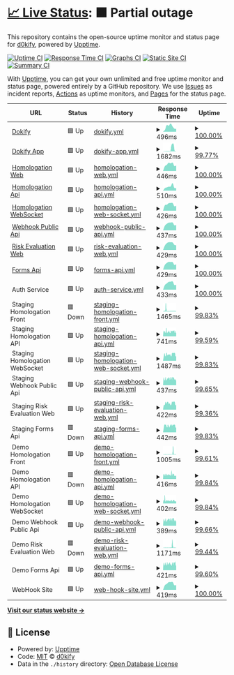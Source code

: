 # [📈 Live Status](https://d0kify.github.io/upptime): <!--live status--> **🟧 Partial outage**

This repository contains the open-source uptime monitor and status page for [d0kify](https://d0kify.github.io/upptime), powered by [Upptime](https://github.com/upptime/upptime).

[![Uptime CI](https://github.com/d0kify/upptime/workflows/Uptime%20CI/badge.svg)](https://github.com/d0kify/upptime/actions?query=workflow%3A%22Uptime+CI%22)
[![Response Time CI](https://github.com/d0kify/upptime/workflows/Response%20Time%20CI/badge.svg)](https://github.com/d0kify/upptime/actions?query=workflow%3A%22Response+Time+CI%22)
[![Graphs CI](https://github.com/d0kify/upptime/workflows/Graphs%20CI/badge.svg)](https://github.com/d0kify/upptime/actions?query=workflow%3A%22Graphs+CI%22)
[![Static Site CI](https://github.com/d0kify/upptime/workflows/Static%20Site%20CI/badge.svg)](https://github.com/d0kify/upptime/actions?query=workflow%3A%22Static+Site+CI%22)
[![Summary CI](https://github.com/d0kify/upptime/workflows/Summary%20CI/badge.svg)](https://github.com/d0kify/upptime/actions?query=workflow%3A%22Summary+CI%22)

With [Upptime](https://upptime.js.org), you can get your own unlimited and free uptime monitor and status page, powered entirely by a GitHub repository. We use [Issues](https://github.com/d0kify/upptime/issues) as incident reports, [Actions](https://github.com/d0kify/upptime/actions) as uptime monitors, and [Pages](https://d0kify.github.io/upptime) for the status page.

<!--start: status pages-->
<!-- This summary is generated by Upptime (https://github.com/upptime/upptime) -->
<!-- Do not edit this manually, your changes will be overwritten -->
<!-- prettier-ignore -->
| URL | Status | History | Response Time | Uptime |
| --- | ------ | ------- | ------------- | ------ |
| <img alt="" src="https://icons.duckduckgo.com/ip3/dokify.net.ico" height="13"> [Dokify](https://dokify.net) | 🟩 Up | [dokify.yml](https://github.com/d0kify/upptime/commits/HEAD/history/dokify.yml) | <details><summary><img alt="Response time graph" src="./graphs/dokify/response-time-week.png" height="20"> 496ms</summary><br><a href="https://d0kify.github.io/upptime/history/dokify"><img alt="Response time 502" src="https://img.shields.io/endpoint?url=https%3A%2F%2Fraw.githubusercontent.com%2Fd0kify%2Fupptime%2FHEAD%2Fapi%2Fdokify%2Fresponse-time.json"></a><br><a href="https://d0kify.github.io/upptime/history/dokify"><img alt="24-hour response time 288" src="https://img.shields.io/endpoint?url=https%3A%2F%2Fraw.githubusercontent.com%2Fd0kify%2Fupptime%2FHEAD%2Fapi%2Fdokify%2Fresponse-time-day.json"></a><br><a href="https://d0kify.github.io/upptime/history/dokify"><img alt="7-day response time 496" src="https://img.shields.io/endpoint?url=https%3A%2F%2Fraw.githubusercontent.com%2Fd0kify%2Fupptime%2FHEAD%2Fapi%2Fdokify%2Fresponse-time-week.json"></a><br><a href="https://d0kify.github.io/upptime/history/dokify"><img alt="30-day response time 476" src="https://img.shields.io/endpoint?url=https%3A%2F%2Fraw.githubusercontent.com%2Fd0kify%2Fupptime%2FHEAD%2Fapi%2Fdokify%2Fresponse-time-month.json"></a><br><a href="https://d0kify.github.io/upptime/history/dokify"><img alt="1-year response time 493" src="https://img.shields.io/endpoint?url=https%3A%2F%2Fraw.githubusercontent.com%2Fd0kify%2Fupptime%2FHEAD%2Fapi%2Fdokify%2Fresponse-time-year.json"></a></details> | <details><summary><a href="https://d0kify.github.io/upptime/history/dokify">100.00%</a></summary><a href="https://d0kify.github.io/upptime/history/dokify"><img alt="All-time uptime 100.00%" src="https://img.shields.io/endpoint?url=https%3A%2F%2Fraw.githubusercontent.com%2Fd0kify%2Fupptime%2FHEAD%2Fapi%2Fdokify%2Fuptime.json"></a><br><a href="https://d0kify.github.io/upptime/history/dokify"><img alt="24-hour uptime 100.00%" src="https://img.shields.io/endpoint?url=https%3A%2F%2Fraw.githubusercontent.com%2Fd0kify%2Fupptime%2FHEAD%2Fapi%2Fdokify%2Fuptime-day.json"></a><br><a href="https://d0kify.github.io/upptime/history/dokify"><img alt="7-day uptime 100.00%" src="https://img.shields.io/endpoint?url=https%3A%2F%2Fraw.githubusercontent.com%2Fd0kify%2Fupptime%2FHEAD%2Fapi%2Fdokify%2Fuptime-week.json"></a><br><a href="https://d0kify.github.io/upptime/history/dokify"><img alt="30-day uptime 100.00%" src="https://img.shields.io/endpoint?url=https%3A%2F%2Fraw.githubusercontent.com%2Fd0kify%2Fupptime%2FHEAD%2Fapi%2Fdokify%2Fuptime-month.json"></a><br><a href="https://d0kify.github.io/upptime/history/dokify"><img alt="1-year uptime 100.00%" src="https://img.shields.io/endpoint?url=https%3A%2F%2Fraw.githubusercontent.com%2Fd0kify%2Fupptime%2FHEAD%2Fapi%2Fdokify%2Fuptime-year.json"></a></details>
| <img alt="" src="https://icons.duckduckgo.com/ip3/app.dokify.net.ico" height="13"> [Dokify App](https://app.dokify.net/blank.php) | 🟩 Up | [dokify-app.yml](https://github.com/d0kify/upptime/commits/HEAD/history/dokify-app.yml) | <details><summary><img alt="Response time graph" src="./graphs/dokify-app/response-time-week.png" height="20"> 1682ms</summary><br><a href="https://d0kify.github.io/upptime/history/dokify-app"><img alt="Response time 468" src="https://img.shields.io/endpoint?url=https%3A%2F%2Fraw.githubusercontent.com%2Fd0kify%2Fupptime%2FHEAD%2Fapi%2Fdokify-app%2Fresponse-time.json"></a><br><a href="https://d0kify.github.io/upptime/history/dokify-app"><img alt="24-hour response time 201" src="https://img.shields.io/endpoint?url=https%3A%2F%2Fraw.githubusercontent.com%2Fd0kify%2Fupptime%2FHEAD%2Fapi%2Fdokify-app%2Fresponse-time-day.json"></a><br><a href="https://d0kify.github.io/upptime/history/dokify-app"><img alt="7-day response time 1682" src="https://img.shields.io/endpoint?url=https%3A%2F%2Fraw.githubusercontent.com%2Fd0kify%2Fupptime%2FHEAD%2Fapi%2Fdokify-app%2Fresponse-time-week.json"></a><br><a href="https://d0kify.github.io/upptime/history/dokify-app"><img alt="30-day response time 572" src="https://img.shields.io/endpoint?url=https%3A%2F%2Fraw.githubusercontent.com%2Fd0kify%2Fupptime%2FHEAD%2Fapi%2Fdokify-app%2Fresponse-time-month.json"></a><br><a href="https://d0kify.github.io/upptime/history/dokify-app"><img alt="1-year response time 468" src="https://img.shields.io/endpoint?url=https%3A%2F%2Fraw.githubusercontent.com%2Fd0kify%2Fupptime%2FHEAD%2Fapi%2Fdokify-app%2Fresponse-time-year.json"></a></details> | <details><summary><a href="https://d0kify.github.io/upptime/history/dokify-app">99.77%</a></summary><a href="https://d0kify.github.io/upptime/history/dokify-app"><img alt="All-time uptime 99.75%" src="https://img.shields.io/endpoint?url=https%3A%2F%2Fraw.githubusercontent.com%2Fd0kify%2Fupptime%2FHEAD%2Fapi%2Fdokify-app%2Fuptime.json"></a><br><a href="https://d0kify.github.io/upptime/history/dokify-app"><img alt="24-hour uptime 100.00%" src="https://img.shields.io/endpoint?url=https%3A%2F%2Fraw.githubusercontent.com%2Fd0kify%2Fupptime%2FHEAD%2Fapi%2Fdokify-app%2Fuptime-day.json"></a><br><a href="https://d0kify.github.io/upptime/history/dokify-app"><img alt="7-day uptime 99.77%" src="https://img.shields.io/endpoint?url=https%3A%2F%2Fraw.githubusercontent.com%2Fd0kify%2Fupptime%2FHEAD%2Fapi%2Fdokify-app%2Fuptime-week.json"></a><br><a href="https://d0kify.github.io/upptime/history/dokify-app"><img alt="30-day uptime 99.95%" src="https://img.shields.io/endpoint?url=https%3A%2F%2Fraw.githubusercontent.com%2Fd0kify%2Fupptime%2FHEAD%2Fapi%2Fdokify-app%2Fuptime-month.json"></a><br><a href="https://d0kify.github.io/upptime/history/dokify-app"><img alt="1-year uptime 99.75%" src="https://img.shields.io/endpoint?url=https%3A%2F%2Fraw.githubusercontent.com%2Fd0kify%2Fupptime%2FHEAD%2Fapi%2Fdokify-app%2Fuptime-year.json"></a></details>
| <img alt="" src="https://icons.duckduckgo.com/ip3/homologation.dokify.net.ico" height="13"> [Homologation Web](https://homologation.dokify.net) | 🟩 Up | [homologation-web.yml](https://github.com/d0kify/upptime/commits/HEAD/history/homologation-web.yml) | <details><summary><img alt="Response time graph" src="./graphs/homologation-web/response-time-week.png" height="20"> 446ms</summary><br><a href="https://d0kify.github.io/upptime/history/homologation-web"><img alt="Response time 514" src="https://img.shields.io/endpoint?url=https%3A%2F%2Fraw.githubusercontent.com%2Fd0kify%2Fupptime%2FHEAD%2Fapi%2Fhomologation-web%2Fresponse-time.json"></a><br><a href="https://d0kify.github.io/upptime/history/homologation-web"><img alt="24-hour response time 368" src="https://img.shields.io/endpoint?url=https%3A%2F%2Fraw.githubusercontent.com%2Fd0kify%2Fupptime%2FHEAD%2Fapi%2Fhomologation-web%2Fresponse-time-day.json"></a><br><a href="https://d0kify.github.io/upptime/history/homologation-web"><img alt="7-day response time 446" src="https://img.shields.io/endpoint?url=https%3A%2F%2Fraw.githubusercontent.com%2Fd0kify%2Fupptime%2FHEAD%2Fapi%2Fhomologation-web%2Fresponse-time-week.json"></a><br><a href="https://d0kify.github.io/upptime/history/homologation-web"><img alt="30-day response time 438" src="https://img.shields.io/endpoint?url=https%3A%2F%2Fraw.githubusercontent.com%2Fd0kify%2Fupptime%2FHEAD%2Fapi%2Fhomologation-web%2Fresponse-time-month.json"></a><br><a href="https://d0kify.github.io/upptime/history/homologation-web"><img alt="1-year response time 470" src="https://img.shields.io/endpoint?url=https%3A%2F%2Fraw.githubusercontent.com%2Fd0kify%2Fupptime%2FHEAD%2Fapi%2Fhomologation-web%2Fresponse-time-year.json"></a></details> | <details><summary><a href="https://d0kify.github.io/upptime/history/homologation-web">100.00%</a></summary><a href="https://d0kify.github.io/upptime/history/homologation-web"><img alt="All-time uptime 100.00%" src="https://img.shields.io/endpoint?url=https%3A%2F%2Fraw.githubusercontent.com%2Fd0kify%2Fupptime%2FHEAD%2Fapi%2Fhomologation-web%2Fuptime.json"></a><br><a href="https://d0kify.github.io/upptime/history/homologation-web"><img alt="24-hour uptime 100.00%" src="https://img.shields.io/endpoint?url=https%3A%2F%2Fraw.githubusercontent.com%2Fd0kify%2Fupptime%2FHEAD%2Fapi%2Fhomologation-web%2Fuptime-day.json"></a><br><a href="https://d0kify.github.io/upptime/history/homologation-web"><img alt="7-day uptime 100.00%" src="https://img.shields.io/endpoint?url=https%3A%2F%2Fraw.githubusercontent.com%2Fd0kify%2Fupptime%2FHEAD%2Fapi%2Fhomologation-web%2Fuptime-week.json"></a><br><a href="https://d0kify.github.io/upptime/history/homologation-web"><img alt="30-day uptime 100.00%" src="https://img.shields.io/endpoint?url=https%3A%2F%2Fraw.githubusercontent.com%2Fd0kify%2Fupptime%2FHEAD%2Fapi%2Fhomologation-web%2Fuptime-month.json"></a><br><a href="https://d0kify.github.io/upptime/history/homologation-web"><img alt="1-year uptime 100.00%" src="https://img.shields.io/endpoint?url=https%3A%2F%2Fraw.githubusercontent.com%2Fd0kify%2Fupptime%2FHEAD%2Fapi%2Fhomologation-web%2Fuptime-year.json"></a></details>
| <img alt="" src="https://icons.duckduckgo.com/ip3/homologation-api.dokify.net.ico" height="13"> [Homologation Api](https://homologation-api.dokify.net/health-check) | 🟩 Up | [homologation-api.yml](https://github.com/d0kify/upptime/commits/HEAD/history/homologation-api.yml) | <details><summary><img alt="Response time graph" src="./graphs/homologation-api/response-time-week.png" height="20"> 510ms</summary><br><a href="https://d0kify.github.io/upptime/history/homologation-api"><img alt="Response time 516" src="https://img.shields.io/endpoint?url=https%3A%2F%2Fraw.githubusercontent.com%2Fd0kify%2Fupptime%2FHEAD%2Fapi%2Fhomologation-api%2Fresponse-time.json"></a><br><a href="https://d0kify.github.io/upptime/history/homologation-api"><img alt="24-hour response time 334" src="https://img.shields.io/endpoint?url=https%3A%2F%2Fraw.githubusercontent.com%2Fd0kify%2Fupptime%2FHEAD%2Fapi%2Fhomologation-api%2Fresponse-time-day.json"></a><br><a href="https://d0kify.github.io/upptime/history/homologation-api"><img alt="7-day response time 510" src="https://img.shields.io/endpoint?url=https%3A%2F%2Fraw.githubusercontent.com%2Fd0kify%2Fupptime%2FHEAD%2Fapi%2Fhomologation-api%2Fresponse-time-week.json"></a><br><a href="https://d0kify.github.io/upptime/history/homologation-api"><img alt="30-day response time 433" src="https://img.shields.io/endpoint?url=https%3A%2F%2Fraw.githubusercontent.com%2Fd0kify%2Fupptime%2FHEAD%2Fapi%2Fhomologation-api%2Fresponse-time-month.json"></a><br><a href="https://d0kify.github.io/upptime/history/homologation-api"><img alt="1-year response time 475" src="https://img.shields.io/endpoint?url=https%3A%2F%2Fraw.githubusercontent.com%2Fd0kify%2Fupptime%2FHEAD%2Fapi%2Fhomologation-api%2Fresponse-time-year.json"></a></details> | <details><summary><a href="https://d0kify.github.io/upptime/history/homologation-api">100.00%</a></summary><a href="https://d0kify.github.io/upptime/history/homologation-api"><img alt="All-time uptime 7.68%" src="https://img.shields.io/endpoint?url=https%3A%2F%2Fraw.githubusercontent.com%2Fd0kify%2Fupptime%2FHEAD%2Fapi%2Fhomologation-api%2Fuptime.json"></a><br><a href="https://d0kify.github.io/upptime/history/homologation-api"><img alt="24-hour uptime 100.00%" src="https://img.shields.io/endpoint?url=https%3A%2F%2Fraw.githubusercontent.com%2Fd0kify%2Fupptime%2FHEAD%2Fapi%2Fhomologation-api%2Fuptime-day.json"></a><br><a href="https://d0kify.github.io/upptime/history/homologation-api"><img alt="7-day uptime 100.00%" src="https://img.shields.io/endpoint?url=https%3A%2F%2Fraw.githubusercontent.com%2Fd0kify%2Fupptime%2FHEAD%2Fapi%2Fhomologation-api%2Fuptime-week.json"></a><br><a href="https://d0kify.github.io/upptime/history/homologation-api"><img alt="30-day uptime 100.00%" src="https://img.shields.io/endpoint?url=https%3A%2F%2Fraw.githubusercontent.com%2Fd0kify%2Fupptime%2FHEAD%2Fapi%2Fhomologation-api%2Fuptime-month.json"></a><br><a href="https://d0kify.github.io/upptime/history/homologation-api"><img alt="1-year uptime 14.34%" src="https://img.shields.io/endpoint?url=https%3A%2F%2Fraw.githubusercontent.com%2Fd0kify%2Fupptime%2FHEAD%2Fapi%2Fhomologation-api%2Fuptime-year.json"></a></details>
| <img alt="" src="https://icons.duckduckgo.com/ip3/homologation-api-nchan.dokify.net.ico" height="13"> [Homologation WebSocket](https://homologation-api-nchan.dokify.net) | 🟩 Up | [homologation-web-socket.yml](https://github.com/d0kify/upptime/commits/HEAD/history/homologation-web-socket.yml) | <details><summary><img alt="Response time graph" src="./graphs/homologation-web-socket/response-time-week.png" height="20"> 426ms</summary><br><a href="https://d0kify.github.io/upptime/history/homologation-web-socket"><img alt="Response time 511" src="https://img.shields.io/endpoint?url=https%3A%2F%2Fraw.githubusercontent.com%2Fd0kify%2Fupptime%2FHEAD%2Fapi%2Fhomologation-web-socket%2Fresponse-time.json"></a><br><a href="https://d0kify.github.io/upptime/history/homologation-web-socket"><img alt="24-hour response time 336" src="https://img.shields.io/endpoint?url=https%3A%2F%2Fraw.githubusercontent.com%2Fd0kify%2Fupptime%2FHEAD%2Fapi%2Fhomologation-web-socket%2Fresponse-time-day.json"></a><br><a href="https://d0kify.github.io/upptime/history/homologation-web-socket"><img alt="7-day response time 426" src="https://img.shields.io/endpoint?url=https%3A%2F%2Fraw.githubusercontent.com%2Fd0kify%2Fupptime%2FHEAD%2Fapi%2Fhomologation-web-socket%2Fresponse-time-week.json"></a><br><a href="https://d0kify.github.io/upptime/history/homologation-web-socket"><img alt="30-day response time 416" src="https://img.shields.io/endpoint?url=https%3A%2F%2Fraw.githubusercontent.com%2Fd0kify%2Fupptime%2FHEAD%2Fapi%2Fhomologation-web-socket%2Fresponse-time-month.json"></a><br><a href="https://d0kify.github.io/upptime/history/homologation-web-socket"><img alt="1-year response time 475" src="https://img.shields.io/endpoint?url=https%3A%2F%2Fraw.githubusercontent.com%2Fd0kify%2Fupptime%2FHEAD%2Fapi%2Fhomologation-web-socket%2Fresponse-time-year.json"></a></details> | <details><summary><a href="https://d0kify.github.io/upptime/history/homologation-web-socket">100.00%</a></summary><a href="https://d0kify.github.io/upptime/history/homologation-web-socket"><img alt="All-time uptime 100.00%" src="https://img.shields.io/endpoint?url=https%3A%2F%2Fraw.githubusercontent.com%2Fd0kify%2Fupptime%2FHEAD%2Fapi%2Fhomologation-web-socket%2Fuptime.json"></a><br><a href="https://d0kify.github.io/upptime/history/homologation-web-socket"><img alt="24-hour uptime 100.00%" src="https://img.shields.io/endpoint?url=https%3A%2F%2Fraw.githubusercontent.com%2Fd0kify%2Fupptime%2FHEAD%2Fapi%2Fhomologation-web-socket%2Fuptime-day.json"></a><br><a href="https://d0kify.github.io/upptime/history/homologation-web-socket"><img alt="7-day uptime 100.00%" src="https://img.shields.io/endpoint?url=https%3A%2F%2Fraw.githubusercontent.com%2Fd0kify%2Fupptime%2FHEAD%2Fapi%2Fhomologation-web-socket%2Fuptime-week.json"></a><br><a href="https://d0kify.github.io/upptime/history/homologation-web-socket"><img alt="30-day uptime 100.00%" src="https://img.shields.io/endpoint?url=https%3A%2F%2Fraw.githubusercontent.com%2Fd0kify%2Fupptime%2FHEAD%2Fapi%2Fhomologation-web-socket%2Fuptime-month.json"></a><br><a href="https://d0kify.github.io/upptime/history/homologation-web-socket"><img alt="1-year uptime 100.00%" src="https://img.shields.io/endpoint?url=https%3A%2F%2Fraw.githubusercontent.com%2Fd0kify%2Fupptime%2FHEAD%2Fapi%2Fhomologation-web-socket%2Fuptime-year.json"></a></details>
| <img alt="" src="https://icons.duckduckgo.com/ip3/webhook.dokify.net.ico" height="13"> [Webhook Public Api](https://webhook.dokify.net/health-check) | 🟩 Up | [webhook-public-api.yml](https://github.com/d0kify/upptime/commits/HEAD/history/webhook-public-api.yml) | <details><summary><img alt="Response time graph" src="./graphs/webhook-public-api/response-time-week.png" height="20"> 437ms</summary><br><a href="https://d0kify.github.io/upptime/history/webhook-public-api"><img alt="Response time 424" src="https://img.shields.io/endpoint?url=https%3A%2F%2Fraw.githubusercontent.com%2Fd0kify%2Fupptime%2FHEAD%2Fapi%2Fwebhook-public-api%2Fresponse-time.json"></a><br><a href="https://d0kify.github.io/upptime/history/webhook-public-api"><img alt="24-hour response time 361" src="https://img.shields.io/endpoint?url=https%3A%2F%2Fraw.githubusercontent.com%2Fd0kify%2Fupptime%2FHEAD%2Fapi%2Fwebhook-public-api%2Fresponse-time-day.json"></a><br><a href="https://d0kify.github.io/upptime/history/webhook-public-api"><img alt="7-day response time 437" src="https://img.shields.io/endpoint?url=https%3A%2F%2Fraw.githubusercontent.com%2Fd0kify%2Fupptime%2FHEAD%2Fapi%2Fwebhook-public-api%2Fresponse-time-week.json"></a><br><a href="https://d0kify.github.io/upptime/history/webhook-public-api"><img alt="30-day response time 407" src="https://img.shields.io/endpoint?url=https%3A%2F%2Fraw.githubusercontent.com%2Fd0kify%2Fupptime%2FHEAD%2Fapi%2Fwebhook-public-api%2Fresponse-time-month.json"></a><br><a href="https://d0kify.github.io/upptime/history/webhook-public-api"><img alt="1-year response time 424" src="https://img.shields.io/endpoint?url=https%3A%2F%2Fraw.githubusercontent.com%2Fd0kify%2Fupptime%2FHEAD%2Fapi%2Fwebhook-public-api%2Fresponse-time-year.json"></a></details> | <details><summary><a href="https://d0kify.github.io/upptime/history/webhook-public-api">100.00%</a></summary><a href="https://d0kify.github.io/upptime/history/webhook-public-api"><img alt="All-time uptime 100.00%" src="https://img.shields.io/endpoint?url=https%3A%2F%2Fraw.githubusercontent.com%2Fd0kify%2Fupptime%2FHEAD%2Fapi%2Fwebhook-public-api%2Fuptime.json"></a><br><a href="https://d0kify.github.io/upptime/history/webhook-public-api"><img alt="24-hour uptime 100.00%" src="https://img.shields.io/endpoint?url=https%3A%2F%2Fraw.githubusercontent.com%2Fd0kify%2Fupptime%2FHEAD%2Fapi%2Fwebhook-public-api%2Fuptime-day.json"></a><br><a href="https://d0kify.github.io/upptime/history/webhook-public-api"><img alt="7-day uptime 100.00%" src="https://img.shields.io/endpoint?url=https%3A%2F%2Fraw.githubusercontent.com%2Fd0kify%2Fupptime%2FHEAD%2Fapi%2Fwebhook-public-api%2Fuptime-week.json"></a><br><a href="https://d0kify.github.io/upptime/history/webhook-public-api"><img alt="30-day uptime 100.00%" src="https://img.shields.io/endpoint?url=https%3A%2F%2Fraw.githubusercontent.com%2Fd0kify%2Fupptime%2FHEAD%2Fapi%2Fwebhook-public-api%2Fuptime-month.json"></a><br><a href="https://d0kify.github.io/upptime/history/webhook-public-api"><img alt="1-year uptime 100.00%" src="https://img.shields.io/endpoint?url=https%3A%2F%2Fraw.githubusercontent.com%2Fd0kify%2Fupptime%2FHEAD%2Fapi%2Fwebhook-public-api%2Fuptime-year.json"></a></details>
| <img alt="" src="https://icons.duckduckgo.com/ip3/evaluation.dokify.net.ico" height="13"> [Risk Evaluation Web](https://evaluation.dokify.net) | 🟩 Up | [risk-evaluation-web.yml](https://github.com/d0kify/upptime/commits/HEAD/history/risk-evaluation-web.yml) | <details><summary><img alt="Response time graph" src="./graphs/risk-evaluation-web/response-time-week.png" height="20"> 429ms</summary><br><a href="https://d0kify.github.io/upptime/history/risk-evaluation-web"><img alt="Response time 427" src="https://img.shields.io/endpoint?url=https%3A%2F%2Fraw.githubusercontent.com%2Fd0kify%2Fupptime%2FHEAD%2Fapi%2Frisk-evaluation-web%2Fresponse-time.json"></a><br><a href="https://d0kify.github.io/upptime/history/risk-evaluation-web"><img alt="24-hour response time 322" src="https://img.shields.io/endpoint?url=https%3A%2F%2Fraw.githubusercontent.com%2Fd0kify%2Fupptime%2FHEAD%2Fapi%2Frisk-evaluation-web%2Fresponse-time-day.json"></a><br><a href="https://d0kify.github.io/upptime/history/risk-evaluation-web"><img alt="7-day response time 429" src="https://img.shields.io/endpoint?url=https%3A%2F%2Fraw.githubusercontent.com%2Fd0kify%2Fupptime%2FHEAD%2Fapi%2Frisk-evaluation-web%2Fresponse-time-week.json"></a><br><a href="https://d0kify.github.io/upptime/history/risk-evaluation-web"><img alt="30-day response time 399" src="https://img.shields.io/endpoint?url=https%3A%2F%2Fraw.githubusercontent.com%2Fd0kify%2Fupptime%2FHEAD%2Fapi%2Frisk-evaluation-web%2Fresponse-time-month.json"></a><br><a href="https://d0kify.github.io/upptime/history/risk-evaluation-web"><img alt="1-year response time 427" src="https://img.shields.io/endpoint?url=https%3A%2F%2Fraw.githubusercontent.com%2Fd0kify%2Fupptime%2FHEAD%2Fapi%2Frisk-evaluation-web%2Fresponse-time-year.json"></a></details> | <details><summary><a href="https://d0kify.github.io/upptime/history/risk-evaluation-web">100.00%</a></summary><a href="https://d0kify.github.io/upptime/history/risk-evaluation-web"><img alt="All-time uptime 100.00%" src="https://img.shields.io/endpoint?url=https%3A%2F%2Fraw.githubusercontent.com%2Fd0kify%2Fupptime%2FHEAD%2Fapi%2Frisk-evaluation-web%2Fuptime.json"></a><br><a href="https://d0kify.github.io/upptime/history/risk-evaluation-web"><img alt="24-hour uptime 100.00%" src="https://img.shields.io/endpoint?url=https%3A%2F%2Fraw.githubusercontent.com%2Fd0kify%2Fupptime%2FHEAD%2Fapi%2Frisk-evaluation-web%2Fuptime-day.json"></a><br><a href="https://d0kify.github.io/upptime/history/risk-evaluation-web"><img alt="7-day uptime 100.00%" src="https://img.shields.io/endpoint?url=https%3A%2F%2Fraw.githubusercontent.com%2Fd0kify%2Fupptime%2FHEAD%2Fapi%2Frisk-evaluation-web%2Fuptime-week.json"></a><br><a href="https://d0kify.github.io/upptime/history/risk-evaluation-web"><img alt="30-day uptime 100.00%" src="https://img.shields.io/endpoint?url=https%3A%2F%2Fraw.githubusercontent.com%2Fd0kify%2Fupptime%2FHEAD%2Fapi%2Frisk-evaluation-web%2Fuptime-month.json"></a><br><a href="https://d0kify.github.io/upptime/history/risk-evaluation-web"><img alt="1-year uptime 100.00%" src="https://img.shields.io/endpoint?url=https%3A%2F%2Fraw.githubusercontent.com%2Fd0kify%2Fupptime%2FHEAD%2Fapi%2Frisk-evaluation-web%2Fuptime-year.json"></a></details>
| <img alt="" src="https://icons.duckduckgo.com/ip3/form.dokify.net.ico" height="13"> [Forms Api](https://form.dokify.net/health-check) | 🟩 Up | [forms-api.yml](https://github.com/d0kify/upptime/commits/HEAD/history/forms-api.yml) | <details><summary><img alt="Response time graph" src="./graphs/forms-api/response-time-week.png" height="20"> 429ms</summary><br><a href="https://d0kify.github.io/upptime/history/forms-api"><img alt="Response time 433" src="https://img.shields.io/endpoint?url=https%3A%2F%2Fraw.githubusercontent.com%2Fd0kify%2Fupptime%2FHEAD%2Fapi%2Fforms-api%2Fresponse-time.json"></a><br><a href="https://d0kify.github.io/upptime/history/forms-api"><img alt="24-hour response time 359" src="https://img.shields.io/endpoint?url=https%3A%2F%2Fraw.githubusercontent.com%2Fd0kify%2Fupptime%2FHEAD%2Fapi%2Fforms-api%2Fresponse-time-day.json"></a><br><a href="https://d0kify.github.io/upptime/history/forms-api"><img alt="7-day response time 429" src="https://img.shields.io/endpoint?url=https%3A%2F%2Fraw.githubusercontent.com%2Fd0kify%2Fupptime%2FHEAD%2Fapi%2Fforms-api%2Fresponse-time-week.json"></a><br><a href="https://d0kify.github.io/upptime/history/forms-api"><img alt="30-day response time 403" src="https://img.shields.io/endpoint?url=https%3A%2F%2Fraw.githubusercontent.com%2Fd0kify%2Fupptime%2FHEAD%2Fapi%2Fforms-api%2Fresponse-time-month.json"></a><br><a href="https://d0kify.github.io/upptime/history/forms-api"><img alt="1-year response time 433" src="https://img.shields.io/endpoint?url=https%3A%2F%2Fraw.githubusercontent.com%2Fd0kify%2Fupptime%2FHEAD%2Fapi%2Fforms-api%2Fresponse-time-year.json"></a></details> | <details><summary><a href="https://d0kify.github.io/upptime/history/forms-api">100.00%</a></summary><a href="https://d0kify.github.io/upptime/history/forms-api"><img alt="All-time uptime 100.00%" src="https://img.shields.io/endpoint?url=https%3A%2F%2Fraw.githubusercontent.com%2Fd0kify%2Fupptime%2FHEAD%2Fapi%2Fforms-api%2Fuptime.json"></a><br><a href="https://d0kify.github.io/upptime/history/forms-api"><img alt="24-hour uptime 100.00%" src="https://img.shields.io/endpoint?url=https%3A%2F%2Fraw.githubusercontent.com%2Fd0kify%2Fupptime%2FHEAD%2Fapi%2Fforms-api%2Fuptime-day.json"></a><br><a href="https://d0kify.github.io/upptime/history/forms-api"><img alt="7-day uptime 100.00%" src="https://img.shields.io/endpoint?url=https%3A%2F%2Fraw.githubusercontent.com%2Fd0kify%2Fupptime%2FHEAD%2Fapi%2Fforms-api%2Fuptime-week.json"></a><br><a href="https://d0kify.github.io/upptime/history/forms-api"><img alt="30-day uptime 100.00%" src="https://img.shields.io/endpoint?url=https%3A%2F%2Fraw.githubusercontent.com%2Fd0kify%2Fupptime%2FHEAD%2Fapi%2Fforms-api%2Fuptime-month.json"></a><br><a href="https://d0kify.github.io/upptime/history/forms-api"><img alt="1-year uptime 100.00%" src="https://img.shields.io/endpoint?url=https%3A%2F%2Fraw.githubusercontent.com%2Fd0kify%2Fupptime%2FHEAD%2Fapi%2Fforms-api%2Fuptime-year.json"></a></details>
| <img alt="" src="https://icons.duckduckgo.com/ip3/null.ico" height="13"> Auth Service | 🟩 Up | [auth-service.yml](https://github.com/d0kify/upptime/commits/HEAD/history/auth-service.yml) | <details><summary><img alt="Response time graph" src="./graphs/auth-service/response-time-week.png" height="20"> 433ms</summary><br><a href="https://d0kify.github.io/upptime/history/auth-service"><img alt="Response time 506" src="https://img.shields.io/endpoint?url=https%3A%2F%2Fraw.githubusercontent.com%2Fd0kify%2Fupptime%2FHEAD%2Fapi%2Fauth-service%2Fresponse-time.json"></a><br><a href="https://d0kify.github.io/upptime/history/auth-service"><img alt="24-hour response time 333" src="https://img.shields.io/endpoint?url=https%3A%2F%2Fraw.githubusercontent.com%2Fd0kify%2Fupptime%2FHEAD%2Fapi%2Fauth-service%2Fresponse-time-day.json"></a><br><a href="https://d0kify.github.io/upptime/history/auth-service"><img alt="7-day response time 433" src="https://img.shields.io/endpoint?url=https%3A%2F%2Fraw.githubusercontent.com%2Fd0kify%2Fupptime%2FHEAD%2Fapi%2Fauth-service%2Fresponse-time-week.json"></a><br><a href="https://d0kify.github.io/upptime/history/auth-service"><img alt="30-day response time 396" src="https://img.shields.io/endpoint?url=https%3A%2F%2Fraw.githubusercontent.com%2Fd0kify%2Fupptime%2FHEAD%2Fapi%2Fauth-service%2Fresponse-time-month.json"></a><br><a href="https://d0kify.github.io/upptime/history/auth-service"><img alt="1-year response time 464" src="https://img.shields.io/endpoint?url=https%3A%2F%2Fraw.githubusercontent.com%2Fd0kify%2Fupptime%2FHEAD%2Fapi%2Fauth-service%2Fresponse-time-year.json"></a></details> | <details><summary><a href="https://d0kify.github.io/upptime/history/auth-service">100.00%</a></summary><a href="https://d0kify.github.io/upptime/history/auth-service"><img alt="All-time uptime 99.98%" src="https://img.shields.io/endpoint?url=https%3A%2F%2Fraw.githubusercontent.com%2Fd0kify%2Fupptime%2FHEAD%2Fapi%2Fauth-service%2Fuptime.json"></a><br><a href="https://d0kify.github.io/upptime/history/auth-service"><img alt="24-hour uptime 100.00%" src="https://img.shields.io/endpoint?url=https%3A%2F%2Fraw.githubusercontent.com%2Fd0kify%2Fupptime%2FHEAD%2Fapi%2Fauth-service%2Fuptime-day.json"></a><br><a href="https://d0kify.github.io/upptime/history/auth-service"><img alt="7-day uptime 100.00%" src="https://img.shields.io/endpoint?url=https%3A%2F%2Fraw.githubusercontent.com%2Fd0kify%2Fupptime%2FHEAD%2Fapi%2Fauth-service%2Fuptime-week.json"></a><br><a href="https://d0kify.github.io/upptime/history/auth-service"><img alt="30-day uptime 100.00%" src="https://img.shields.io/endpoint?url=https%3A%2F%2Fraw.githubusercontent.com%2Fd0kify%2Fupptime%2FHEAD%2Fapi%2Fauth-service%2Fuptime-month.json"></a><br><a href="https://d0kify.github.io/upptime/history/auth-service"><img alt="1-year uptime 100.00%" src="https://img.shields.io/endpoint?url=https%3A%2F%2Fraw.githubusercontent.com%2Fd0kify%2Fupptime%2FHEAD%2Fapi%2Fauth-service%2Fuptime-year.json"></a></details>
| <img alt="" src="https://icons.duckduckgo.com/ip3/null.ico" height="13"> Staging Homologation Front | 🟥 Down | [staging-homologation-front.yml](https://github.com/d0kify/upptime/commits/HEAD/history/staging-homologation-front.yml) | <details><summary><img alt="Response time graph" src="./graphs/staging-homologation-front/response-time-week.png" height="20"> 1465ms</summary><br><a href="https://d0kify.github.io/upptime/history/staging-homologation-front"><img alt="Response time 841" src="https://img.shields.io/endpoint?url=https%3A%2F%2Fraw.githubusercontent.com%2Fd0kify%2Fupptime%2FHEAD%2Fapi%2Fstaging-homologation-front%2Fresponse-time.json"></a><br><a href="https://d0kify.github.io/upptime/history/staging-homologation-front"><img alt="24-hour response time 685" src="https://img.shields.io/endpoint?url=https%3A%2F%2Fraw.githubusercontent.com%2Fd0kify%2Fupptime%2FHEAD%2Fapi%2Fstaging-homologation-front%2Fresponse-time-day.json"></a><br><a href="https://d0kify.github.io/upptime/history/staging-homologation-front"><img alt="7-day response time 1465" src="https://img.shields.io/endpoint?url=https%3A%2F%2Fraw.githubusercontent.com%2Fd0kify%2Fupptime%2FHEAD%2Fapi%2Fstaging-homologation-front%2Fresponse-time-week.json"></a><br><a href="https://d0kify.github.io/upptime/history/staging-homologation-front"><img alt="30-day response time 939" src="https://img.shields.io/endpoint?url=https%3A%2F%2Fraw.githubusercontent.com%2Fd0kify%2Fupptime%2FHEAD%2Fapi%2Fstaging-homologation-front%2Fresponse-time-month.json"></a><br><a href="https://d0kify.github.io/upptime/history/staging-homologation-front"><img alt="1-year response time 806" src="https://img.shields.io/endpoint?url=https%3A%2F%2Fraw.githubusercontent.com%2Fd0kify%2Fupptime%2FHEAD%2Fapi%2Fstaging-homologation-front%2Fresponse-time-year.json"></a></details> | <details><summary><a href="https://d0kify.github.io/upptime/history/staging-homologation-front">99.83%</a></summary><a href="https://d0kify.github.io/upptime/history/staging-homologation-front"><img alt="All-time uptime 99.84%" src="https://img.shields.io/endpoint?url=https%3A%2F%2Fraw.githubusercontent.com%2Fd0kify%2Fupptime%2FHEAD%2Fapi%2Fstaging-homologation-front%2Fuptime.json"></a><br><a href="https://d0kify.github.io/upptime/history/staging-homologation-front"><img alt="24-hour uptime 99.96%" src="https://img.shields.io/endpoint?url=https%3A%2F%2Fraw.githubusercontent.com%2Fd0kify%2Fupptime%2FHEAD%2Fapi%2Fstaging-homologation-front%2Fuptime-day.json"></a><br><a href="https://d0kify.github.io/upptime/history/staging-homologation-front"><img alt="7-day uptime 99.83%" src="https://img.shields.io/endpoint?url=https%3A%2F%2Fraw.githubusercontent.com%2Fd0kify%2Fupptime%2FHEAD%2Fapi%2Fstaging-homologation-front%2Fuptime-week.json"></a><br><a href="https://d0kify.github.io/upptime/history/staging-homologation-front"><img alt="30-day uptime 99.74%" src="https://img.shields.io/endpoint?url=https%3A%2F%2Fraw.githubusercontent.com%2Fd0kify%2Fupptime%2FHEAD%2Fapi%2Fstaging-homologation-front%2Fuptime-month.json"></a><br><a href="https://d0kify.github.io/upptime/history/staging-homologation-front"><img alt="1-year uptime 99.73%" src="https://img.shields.io/endpoint?url=https%3A%2F%2Fraw.githubusercontent.com%2Fd0kify%2Fupptime%2FHEAD%2Fapi%2Fstaging-homologation-front%2Fuptime-year.json"></a></details>
| <img alt="" src="https://icons.duckduckgo.com/ip3/null.ico" height="13"> Staging Homologation API | 🟩 Up | [staging-homologation-api.yml](https://github.com/d0kify/upptime/commits/HEAD/history/staging-homologation-api.yml) | <details><summary><img alt="Response time graph" src="./graphs/staging-homologation-api/response-time-week.png" height="20"> 741ms</summary><br><a href="https://d0kify.github.io/upptime/history/staging-homologation-api"><img alt="Response time 868" src="https://img.shields.io/endpoint?url=https%3A%2F%2Fraw.githubusercontent.com%2Fd0kify%2Fupptime%2FHEAD%2Fapi%2Fstaging-homologation-api%2Fresponse-time.json"></a><br><a href="https://d0kify.github.io/upptime/history/staging-homologation-api"><img alt="24-hour response time 669" src="https://img.shields.io/endpoint?url=https%3A%2F%2Fraw.githubusercontent.com%2Fd0kify%2Fupptime%2FHEAD%2Fapi%2Fstaging-homologation-api%2Fresponse-time-day.json"></a><br><a href="https://d0kify.github.io/upptime/history/staging-homologation-api"><img alt="7-day response time 741" src="https://img.shields.io/endpoint?url=https%3A%2F%2Fraw.githubusercontent.com%2Fd0kify%2Fupptime%2FHEAD%2Fapi%2Fstaging-homologation-api%2Fresponse-time-week.json"></a><br><a href="https://d0kify.github.io/upptime/history/staging-homologation-api"><img alt="30-day response time 790" src="https://img.shields.io/endpoint?url=https%3A%2F%2Fraw.githubusercontent.com%2Fd0kify%2Fupptime%2FHEAD%2Fapi%2Fstaging-homologation-api%2Fresponse-time-month.json"></a><br><a href="https://d0kify.github.io/upptime/history/staging-homologation-api"><img alt="1-year response time 836" src="https://img.shields.io/endpoint?url=https%3A%2F%2Fraw.githubusercontent.com%2Fd0kify%2Fupptime%2FHEAD%2Fapi%2Fstaging-homologation-api%2Fresponse-time-year.json"></a></details> | <details><summary><a href="https://d0kify.github.io/upptime/history/staging-homologation-api">99.59%</a></summary><a href="https://d0kify.github.io/upptime/history/staging-homologation-api"><img alt="All-time uptime 99.92%" src="https://img.shields.io/endpoint?url=https%3A%2F%2Fraw.githubusercontent.com%2Fd0kify%2Fupptime%2FHEAD%2Fapi%2Fstaging-homologation-api%2Fuptime.json"></a><br><a href="https://d0kify.github.io/upptime/history/staging-homologation-api"><img alt="24-hour uptime 100.00%" src="https://img.shields.io/endpoint?url=https%3A%2F%2Fraw.githubusercontent.com%2Fd0kify%2Fupptime%2FHEAD%2Fapi%2Fstaging-homologation-api%2Fuptime-day.json"></a><br><a href="https://d0kify.github.io/upptime/history/staging-homologation-api"><img alt="7-day uptime 99.59%" src="https://img.shields.io/endpoint?url=https%3A%2F%2Fraw.githubusercontent.com%2Fd0kify%2Fupptime%2FHEAD%2Fapi%2Fstaging-homologation-api%2Fuptime-week.json"></a><br><a href="https://d0kify.github.io/upptime/history/staging-homologation-api"><img alt="30-day uptime 99.69%" src="https://img.shields.io/endpoint?url=https%3A%2F%2Fraw.githubusercontent.com%2Fd0kify%2Fupptime%2FHEAD%2Fapi%2Fstaging-homologation-api%2Fuptime-month.json"></a><br><a href="https://d0kify.github.io/upptime/history/staging-homologation-api"><img alt="1-year uptime 99.94%" src="https://img.shields.io/endpoint?url=https%3A%2F%2Fraw.githubusercontent.com%2Fd0kify%2Fupptime%2FHEAD%2Fapi%2Fstaging-homologation-api%2Fuptime-year.json"></a></details>
| <img alt="" src="https://icons.duckduckgo.com/ip3/null.ico" height="13"> Staging Homologation WebSocket | 🟩 Up | [staging-homologation-web-socket.yml](https://github.com/d0kify/upptime/commits/HEAD/history/staging-homologation-web-socket.yml) | <details><summary><img alt="Response time graph" src="./graphs/staging-homologation-web-socket/response-time-week.png" height="20"> 1487ms</summary><br><a href="https://d0kify.github.io/upptime/history/staging-homologation-web-socket"><img alt="Response time 793" src="https://img.shields.io/endpoint?url=https%3A%2F%2Fraw.githubusercontent.com%2Fd0kify%2Fupptime%2FHEAD%2Fapi%2Fstaging-homologation-web-socket%2Fresponse-time.json"></a><br><a href="https://d0kify.github.io/upptime/history/staging-homologation-web-socket"><img alt="24-hour response time 5648" src="https://img.shields.io/endpoint?url=https%3A%2F%2Fraw.githubusercontent.com%2Fd0kify%2Fupptime%2FHEAD%2Fapi%2Fstaging-homologation-web-socket%2Fresponse-time-day.json"></a><br><a href="https://d0kify.github.io/upptime/history/staging-homologation-web-socket"><img alt="7-day response time 1487" src="https://img.shields.io/endpoint?url=https%3A%2F%2Fraw.githubusercontent.com%2Fd0kify%2Fupptime%2FHEAD%2Fapi%2Fstaging-homologation-web-socket%2Fresponse-time-week.json"></a><br><a href="https://d0kify.github.io/upptime/history/staging-homologation-web-socket"><img alt="30-day response time 907" src="https://img.shields.io/endpoint?url=https%3A%2F%2Fraw.githubusercontent.com%2Fd0kify%2Fupptime%2FHEAD%2Fapi%2Fstaging-homologation-web-socket%2Fresponse-time-month.json"></a><br><a href="https://d0kify.github.io/upptime/history/staging-homologation-web-socket"><img alt="1-year response time 765" src="https://img.shields.io/endpoint?url=https%3A%2F%2Fraw.githubusercontent.com%2Fd0kify%2Fupptime%2FHEAD%2Fapi%2Fstaging-homologation-web-socket%2Fresponse-time-year.json"></a></details> | <details><summary><a href="https://d0kify.github.io/upptime/history/staging-homologation-web-socket">99.83%</a></summary><a href="https://d0kify.github.io/upptime/history/staging-homologation-web-socket"><img alt="All-time uptime 99.95%" src="https://img.shields.io/endpoint?url=https%3A%2F%2Fraw.githubusercontent.com%2Fd0kify%2Fupptime%2FHEAD%2Fapi%2Fstaging-homologation-web-socket%2Fuptime.json"></a><br><a href="https://d0kify.github.io/upptime/history/staging-homologation-web-socket"><img alt="24-hour uptime 100.00%" src="https://img.shields.io/endpoint?url=https%3A%2F%2Fraw.githubusercontent.com%2Fd0kify%2Fupptime%2FHEAD%2Fapi%2Fstaging-homologation-web-socket%2Fuptime-day.json"></a><br><a href="https://d0kify.github.io/upptime/history/staging-homologation-web-socket"><img alt="7-day uptime 99.83%" src="https://img.shields.io/endpoint?url=https%3A%2F%2Fraw.githubusercontent.com%2Fd0kify%2Fupptime%2FHEAD%2Fapi%2Fstaging-homologation-web-socket%2Fuptime-week.json"></a><br><a href="https://d0kify.github.io/upptime/history/staging-homologation-web-socket"><img alt="30-day uptime 99.82%" src="https://img.shields.io/endpoint?url=https%3A%2F%2Fraw.githubusercontent.com%2Fd0kify%2Fupptime%2FHEAD%2Fapi%2Fstaging-homologation-web-socket%2Fuptime-month.json"></a><br><a href="https://d0kify.github.io/upptime/history/staging-homologation-web-socket"><img alt="1-year uptime 99.96%" src="https://img.shields.io/endpoint?url=https%3A%2F%2Fraw.githubusercontent.com%2Fd0kify%2Fupptime%2FHEAD%2Fapi%2Fstaging-homologation-web-socket%2Fuptime-year.json"></a></details>
| <img alt="" src="https://icons.duckduckgo.com/ip3/null.ico" height="13"> Staging Webhook Public Api | 🟩 Up | [staging-webhook-public-api.yml](https://github.com/d0kify/upptime/commits/HEAD/history/staging-webhook-public-api.yml) | <details><summary><img alt="Response time graph" src="./graphs/staging-webhook-public-api/response-time-week.png" height="20"> 437ms</summary><br><a href="https://d0kify.github.io/upptime/history/staging-webhook-public-api"><img alt="Response time 588" src="https://img.shields.io/endpoint?url=https%3A%2F%2Fraw.githubusercontent.com%2Fd0kify%2Fupptime%2FHEAD%2Fapi%2Fstaging-webhook-public-api%2Fresponse-time.json"></a><br><a href="https://d0kify.github.io/upptime/history/staging-webhook-public-api"><img alt="24-hour response time 397" src="https://img.shields.io/endpoint?url=https%3A%2F%2Fraw.githubusercontent.com%2Fd0kify%2Fupptime%2FHEAD%2Fapi%2Fstaging-webhook-public-api%2Fresponse-time-day.json"></a><br><a href="https://d0kify.github.io/upptime/history/staging-webhook-public-api"><img alt="7-day response time 437" src="https://img.shields.io/endpoint?url=https%3A%2F%2Fraw.githubusercontent.com%2Fd0kify%2Fupptime%2FHEAD%2Fapi%2Fstaging-webhook-public-api%2Fresponse-time-week.json"></a><br><a href="https://d0kify.github.io/upptime/history/staging-webhook-public-api"><img alt="30-day response time 482" src="https://img.shields.io/endpoint?url=https%3A%2F%2Fraw.githubusercontent.com%2Fd0kify%2Fupptime%2FHEAD%2Fapi%2Fstaging-webhook-public-api%2Fresponse-time-month.json"></a><br><a href="https://d0kify.github.io/upptime/history/staging-webhook-public-api"><img alt="1-year response time 588" src="https://img.shields.io/endpoint?url=https%3A%2F%2Fraw.githubusercontent.com%2Fd0kify%2Fupptime%2FHEAD%2Fapi%2Fstaging-webhook-public-api%2Fresponse-time-year.json"></a></details> | <details><summary><a href="https://d0kify.github.io/upptime/history/staging-webhook-public-api">99.65%</a></summary><a href="https://d0kify.github.io/upptime/history/staging-webhook-public-api"><img alt="All-time uptime 99.65%" src="https://img.shields.io/endpoint?url=https%3A%2F%2Fraw.githubusercontent.com%2Fd0kify%2Fupptime%2FHEAD%2Fapi%2Fstaging-webhook-public-api%2Fuptime.json"></a><br><a href="https://d0kify.github.io/upptime/history/staging-webhook-public-api"><img alt="24-hour uptime 100.00%" src="https://img.shields.io/endpoint?url=https%3A%2F%2Fraw.githubusercontent.com%2Fd0kify%2Fupptime%2FHEAD%2Fapi%2Fstaging-webhook-public-api%2Fuptime-day.json"></a><br><a href="https://d0kify.github.io/upptime/history/staging-webhook-public-api"><img alt="7-day uptime 99.65%" src="https://img.shields.io/endpoint?url=https%3A%2F%2Fraw.githubusercontent.com%2Fd0kify%2Fupptime%2FHEAD%2Fapi%2Fstaging-webhook-public-api%2Fuptime-week.json"></a><br><a href="https://d0kify.github.io/upptime/history/staging-webhook-public-api"><img alt="30-day uptime 99.71%" src="https://img.shields.io/endpoint?url=https%3A%2F%2Fraw.githubusercontent.com%2Fd0kify%2Fupptime%2FHEAD%2Fapi%2Fstaging-webhook-public-api%2Fuptime-month.json"></a><br><a href="https://d0kify.github.io/upptime/history/staging-webhook-public-api"><img alt="1-year uptime 99.65%" src="https://img.shields.io/endpoint?url=https%3A%2F%2Fraw.githubusercontent.com%2Fd0kify%2Fupptime%2FHEAD%2Fapi%2Fstaging-webhook-public-api%2Fuptime-year.json"></a></details>
| <img alt="" src="https://icons.duckduckgo.com/ip3/null.ico" height="13"> Staging Risk Evaluation Web | 🟩 Up | [staging-risk-evaluation-web.yml](https://github.com/d0kify/upptime/commits/HEAD/history/staging-risk-evaluation-web.yml) | <details><summary><img alt="Response time graph" src="./graphs/staging-risk-evaluation-web/response-time-week.png" height="20"> 422ms</summary><br><a href="https://d0kify.github.io/upptime/history/staging-risk-evaluation-web"><img alt="Response time 416" src="https://img.shields.io/endpoint?url=https%3A%2F%2Fraw.githubusercontent.com%2Fd0kify%2Fupptime%2FHEAD%2Fapi%2Fstaging-risk-evaluation-web%2Fresponse-time.json"></a><br><a href="https://d0kify.github.io/upptime/history/staging-risk-evaluation-web"><img alt="24-hour response time 374" src="https://img.shields.io/endpoint?url=https%3A%2F%2Fraw.githubusercontent.com%2Fd0kify%2Fupptime%2FHEAD%2Fapi%2Fstaging-risk-evaluation-web%2Fresponse-time-day.json"></a><br><a href="https://d0kify.github.io/upptime/history/staging-risk-evaluation-web"><img alt="7-day response time 422" src="https://img.shields.io/endpoint?url=https%3A%2F%2Fraw.githubusercontent.com%2Fd0kify%2Fupptime%2FHEAD%2Fapi%2Fstaging-risk-evaluation-web%2Fresponse-time-week.json"></a><br><a href="https://d0kify.github.io/upptime/history/staging-risk-evaluation-web"><img alt="30-day response time 403" src="https://img.shields.io/endpoint?url=https%3A%2F%2Fraw.githubusercontent.com%2Fd0kify%2Fupptime%2FHEAD%2Fapi%2Fstaging-risk-evaluation-web%2Fresponse-time-month.json"></a><br><a href="https://d0kify.github.io/upptime/history/staging-risk-evaluation-web"><img alt="1-year response time 416" src="https://img.shields.io/endpoint?url=https%3A%2F%2Fraw.githubusercontent.com%2Fd0kify%2Fupptime%2FHEAD%2Fapi%2Fstaging-risk-evaluation-web%2Fresponse-time-year.json"></a></details> | <details><summary><a href="https://d0kify.github.io/upptime/history/staging-risk-evaluation-web">99.36%</a></summary><a href="https://d0kify.github.io/upptime/history/staging-risk-evaluation-web"><img alt="All-time uptime 99.45%" src="https://img.shields.io/endpoint?url=https%3A%2F%2Fraw.githubusercontent.com%2Fd0kify%2Fupptime%2FHEAD%2Fapi%2Fstaging-risk-evaluation-web%2Fuptime.json"></a><br><a href="https://d0kify.github.io/upptime/history/staging-risk-evaluation-web"><img alt="24-hour uptime 100.00%" src="https://img.shields.io/endpoint?url=https%3A%2F%2Fraw.githubusercontent.com%2Fd0kify%2Fupptime%2FHEAD%2Fapi%2Fstaging-risk-evaluation-web%2Fuptime-day.json"></a><br><a href="https://d0kify.github.io/upptime/history/staging-risk-evaluation-web"><img alt="7-day uptime 99.36%" src="https://img.shields.io/endpoint?url=https%3A%2F%2Fraw.githubusercontent.com%2Fd0kify%2Fupptime%2FHEAD%2Fapi%2Fstaging-risk-evaluation-web%2Fuptime-week.json"></a><br><a href="https://d0kify.github.io/upptime/history/staging-risk-evaluation-web"><img alt="30-day uptime 99.46%" src="https://img.shields.io/endpoint?url=https%3A%2F%2Fraw.githubusercontent.com%2Fd0kify%2Fupptime%2FHEAD%2Fapi%2Fstaging-risk-evaluation-web%2Fuptime-month.json"></a><br><a href="https://d0kify.github.io/upptime/history/staging-risk-evaluation-web"><img alt="1-year uptime 99.45%" src="https://img.shields.io/endpoint?url=https%3A%2F%2Fraw.githubusercontent.com%2Fd0kify%2Fupptime%2FHEAD%2Fapi%2Fstaging-risk-evaluation-web%2Fuptime-year.json"></a></details>
| <img alt="" src="https://icons.duckduckgo.com/ip3/null.ico" height="13"> Staging Forms Api | 🟥 Down | [staging-forms-api.yml](https://github.com/d0kify/upptime/commits/HEAD/history/staging-forms-api.yml) | <details><summary><img alt="Response time graph" src="./graphs/staging-forms-api/response-time-week.png" height="20"> 442ms</summary><br><a href="https://d0kify.github.io/upptime/history/staging-forms-api"><img alt="Response time 418" src="https://img.shields.io/endpoint?url=https%3A%2F%2Fraw.githubusercontent.com%2Fd0kify%2Fupptime%2FHEAD%2Fapi%2Fstaging-forms-api%2Fresponse-time.json"></a><br><a href="https://d0kify.github.io/upptime/history/staging-forms-api"><img alt="24-hour response time 389" src="https://img.shields.io/endpoint?url=https%3A%2F%2Fraw.githubusercontent.com%2Fd0kify%2Fupptime%2FHEAD%2Fapi%2Fstaging-forms-api%2Fresponse-time-day.json"></a><br><a href="https://d0kify.github.io/upptime/history/staging-forms-api"><img alt="7-day response time 442" src="https://img.shields.io/endpoint?url=https%3A%2F%2Fraw.githubusercontent.com%2Fd0kify%2Fupptime%2FHEAD%2Fapi%2Fstaging-forms-api%2Fresponse-time-week.json"></a><br><a href="https://d0kify.github.io/upptime/history/staging-forms-api"><img alt="30-day response time 413" src="https://img.shields.io/endpoint?url=https%3A%2F%2Fraw.githubusercontent.com%2Fd0kify%2Fupptime%2FHEAD%2Fapi%2Fstaging-forms-api%2Fresponse-time-month.json"></a><br><a href="https://d0kify.github.io/upptime/history/staging-forms-api"><img alt="1-year response time 418" src="https://img.shields.io/endpoint?url=https%3A%2F%2Fraw.githubusercontent.com%2Fd0kify%2Fupptime%2FHEAD%2Fapi%2Fstaging-forms-api%2Fresponse-time-year.json"></a></details> | <details><summary><a href="https://d0kify.github.io/upptime/history/staging-forms-api">99.83%</a></summary><a href="https://d0kify.github.io/upptime/history/staging-forms-api"><img alt="All-time uptime 99.67%" src="https://img.shields.io/endpoint?url=https%3A%2F%2Fraw.githubusercontent.com%2Fd0kify%2Fupptime%2FHEAD%2Fapi%2Fstaging-forms-api%2Fuptime.json"></a><br><a href="https://d0kify.github.io/upptime/history/staging-forms-api"><img alt="24-hour uptime 99.95%" src="https://img.shields.io/endpoint?url=https%3A%2F%2Fraw.githubusercontent.com%2Fd0kify%2Fupptime%2FHEAD%2Fapi%2Fstaging-forms-api%2Fuptime-day.json"></a><br><a href="https://d0kify.github.io/upptime/history/staging-forms-api"><img alt="7-day uptime 99.83%" src="https://img.shields.io/endpoint?url=https%3A%2F%2Fraw.githubusercontent.com%2Fd0kify%2Fupptime%2FHEAD%2Fapi%2Fstaging-forms-api%2Fuptime-week.json"></a><br><a href="https://d0kify.github.io/upptime/history/staging-forms-api"><img alt="30-day uptime 99.77%" src="https://img.shields.io/endpoint?url=https%3A%2F%2Fraw.githubusercontent.com%2Fd0kify%2Fupptime%2FHEAD%2Fapi%2Fstaging-forms-api%2Fuptime-month.json"></a><br><a href="https://d0kify.github.io/upptime/history/staging-forms-api"><img alt="1-year uptime 99.67%" src="https://img.shields.io/endpoint?url=https%3A%2F%2Fraw.githubusercontent.com%2Fd0kify%2Fupptime%2FHEAD%2Fapi%2Fstaging-forms-api%2Fuptime-year.json"></a></details>
| <img alt="" src="https://icons.duckduckgo.com/ip3/null.ico" height="13"> Demo Homologation Front | 🟩 Up | [demo-homologation-front.yml](https://github.com/d0kify/upptime/commits/HEAD/history/demo-homologation-front.yml) | <details><summary><img alt="Response time graph" src="./graphs/demo-homologation-front/response-time-week.png" height="20"> 1005ms</summary><br><a href="https://d0kify.github.io/upptime/history/demo-homologation-front"><img alt="Response time 557" src="https://img.shields.io/endpoint?url=https%3A%2F%2Fraw.githubusercontent.com%2Fd0kify%2Fupptime%2FHEAD%2Fapi%2Fdemo-homologation-front%2Fresponse-time.json"></a><br><a href="https://d0kify.github.io/upptime/history/demo-homologation-front"><img alt="24-hour response time 399" src="https://img.shields.io/endpoint?url=https%3A%2F%2Fraw.githubusercontent.com%2Fd0kify%2Fupptime%2FHEAD%2Fapi%2Fdemo-homologation-front%2Fresponse-time-day.json"></a><br><a href="https://d0kify.github.io/upptime/history/demo-homologation-front"><img alt="7-day response time 1005" src="https://img.shields.io/endpoint?url=https%3A%2F%2Fraw.githubusercontent.com%2Fd0kify%2Fupptime%2FHEAD%2Fapi%2Fdemo-homologation-front%2Fresponse-time-week.json"></a><br><a href="https://d0kify.github.io/upptime/history/demo-homologation-front"><img alt="30-day response time 669" src="https://img.shields.io/endpoint?url=https%3A%2F%2Fraw.githubusercontent.com%2Fd0kify%2Fupptime%2FHEAD%2Fapi%2Fdemo-homologation-front%2Fresponse-time-month.json"></a><br><a href="https://d0kify.github.io/upptime/history/demo-homologation-front"><img alt="1-year response time 557" src="https://img.shields.io/endpoint?url=https%3A%2F%2Fraw.githubusercontent.com%2Fd0kify%2Fupptime%2FHEAD%2Fapi%2Fdemo-homologation-front%2Fresponse-time-year.json"></a></details> | <details><summary><a href="https://d0kify.github.io/upptime/history/demo-homologation-front">99.61%</a></summary><a href="https://d0kify.github.io/upptime/history/demo-homologation-front"><img alt="All-time uptime 98.18%" src="https://img.shields.io/endpoint?url=https%3A%2F%2Fraw.githubusercontent.com%2Fd0kify%2Fupptime%2FHEAD%2Fapi%2Fdemo-homologation-front%2Fuptime.json"></a><br><a href="https://d0kify.github.io/upptime/history/demo-homologation-front"><img alt="24-hour uptime 100.00%" src="https://img.shields.io/endpoint?url=https%3A%2F%2Fraw.githubusercontent.com%2Fd0kify%2Fupptime%2FHEAD%2Fapi%2Fdemo-homologation-front%2Fuptime-day.json"></a><br><a href="https://d0kify.github.io/upptime/history/demo-homologation-front"><img alt="7-day uptime 99.61%" src="https://img.shields.io/endpoint?url=https%3A%2F%2Fraw.githubusercontent.com%2Fd0kify%2Fupptime%2FHEAD%2Fapi%2Fdemo-homologation-front%2Fuptime-week.json"></a><br><a href="https://d0kify.github.io/upptime/history/demo-homologation-front"><img alt="30-day uptime 99.85%" src="https://img.shields.io/endpoint?url=https%3A%2F%2Fraw.githubusercontent.com%2Fd0kify%2Fupptime%2FHEAD%2Fapi%2Fdemo-homologation-front%2Fuptime-month.json"></a><br><a href="https://d0kify.github.io/upptime/history/demo-homologation-front"><img alt="1-year uptime 98.18%" src="https://img.shields.io/endpoint?url=https%3A%2F%2Fraw.githubusercontent.com%2Fd0kify%2Fupptime%2FHEAD%2Fapi%2Fdemo-homologation-front%2Fuptime-year.json"></a></details>
| <img alt="" src="https://icons.duckduckgo.com/ip3/null.ico" height="13"> Demo Homologation API | 🟥 Down | [demo-homologation-api.yml](https://github.com/d0kify/upptime/commits/HEAD/history/demo-homologation-api.yml) | <details><summary><img alt="Response time graph" src="./graphs/demo-homologation-api/response-time-week.png" height="20"> 416ms</summary><br><a href="https://d0kify.github.io/upptime/history/demo-homologation-api"><img alt="Response time 538" src="https://img.shields.io/endpoint?url=https%3A%2F%2Fraw.githubusercontent.com%2Fd0kify%2Fupptime%2FHEAD%2Fapi%2Fdemo-homologation-api%2Fresponse-time.json"></a><br><a href="https://d0kify.github.io/upptime/history/demo-homologation-api"><img alt="24-hour response time 397" src="https://img.shields.io/endpoint?url=https%3A%2F%2Fraw.githubusercontent.com%2Fd0kify%2Fupptime%2FHEAD%2Fapi%2Fdemo-homologation-api%2Fresponse-time-day.json"></a><br><a href="https://d0kify.github.io/upptime/history/demo-homologation-api"><img alt="7-day response time 416" src="https://img.shields.io/endpoint?url=https%3A%2F%2Fraw.githubusercontent.com%2Fd0kify%2Fupptime%2FHEAD%2Fapi%2Fdemo-homologation-api%2Fresponse-time-week.json"></a><br><a href="https://d0kify.github.io/upptime/history/demo-homologation-api"><img alt="30-day response time 429" src="https://img.shields.io/endpoint?url=https%3A%2F%2Fraw.githubusercontent.com%2Fd0kify%2Fupptime%2FHEAD%2Fapi%2Fdemo-homologation-api%2Fresponse-time-month.json"></a><br><a href="https://d0kify.github.io/upptime/history/demo-homologation-api"><img alt="1-year response time 538" src="https://img.shields.io/endpoint?url=https%3A%2F%2Fraw.githubusercontent.com%2Fd0kify%2Fupptime%2FHEAD%2Fapi%2Fdemo-homologation-api%2Fresponse-time-year.json"></a></details> | <details><summary><a href="https://d0kify.github.io/upptime/history/demo-homologation-api">99.84%</a></summary><a href="https://d0kify.github.io/upptime/history/demo-homologation-api"><img alt="All-time uptime 99.70%" src="https://img.shields.io/endpoint?url=https%3A%2F%2Fraw.githubusercontent.com%2Fd0kify%2Fupptime%2FHEAD%2Fapi%2Fdemo-homologation-api%2Fuptime.json"></a><br><a href="https://d0kify.github.io/upptime/history/demo-homologation-api"><img alt="24-hour uptime 99.95%" src="https://img.shields.io/endpoint?url=https%3A%2F%2Fraw.githubusercontent.com%2Fd0kify%2Fupptime%2FHEAD%2Fapi%2Fdemo-homologation-api%2Fuptime-day.json"></a><br><a href="https://d0kify.github.io/upptime/history/demo-homologation-api"><img alt="7-day uptime 99.84%" src="https://img.shields.io/endpoint?url=https%3A%2F%2Fraw.githubusercontent.com%2Fd0kify%2Fupptime%2FHEAD%2Fapi%2Fdemo-homologation-api%2Fuptime-week.json"></a><br><a href="https://d0kify.github.io/upptime/history/demo-homologation-api"><img alt="30-day uptime 99.74%" src="https://img.shields.io/endpoint?url=https%3A%2F%2Fraw.githubusercontent.com%2Fd0kify%2Fupptime%2FHEAD%2Fapi%2Fdemo-homologation-api%2Fuptime-month.json"></a><br><a href="https://d0kify.github.io/upptime/history/demo-homologation-api"><img alt="1-year uptime 99.70%" src="https://img.shields.io/endpoint?url=https%3A%2F%2Fraw.githubusercontent.com%2Fd0kify%2Fupptime%2FHEAD%2Fapi%2Fdemo-homologation-api%2Fuptime-year.json"></a></details>
| <img alt="" src="https://icons.duckduckgo.com/ip3/null.ico" height="13"> Demo Homologation WebSocket | 🟩 Up | [demo-homologation-web-socket.yml](https://github.com/d0kify/upptime/commits/HEAD/history/demo-homologation-web-socket.yml) | <details><summary><img alt="Response time graph" src="./graphs/demo-homologation-web-socket/response-time-week.png" height="20"> 402ms</summary><br><a href="https://d0kify.github.io/upptime/history/demo-homologation-web-socket"><img alt="Response time 413" src="https://img.shields.io/endpoint?url=https%3A%2F%2Fraw.githubusercontent.com%2Fd0kify%2Fupptime%2FHEAD%2Fapi%2Fdemo-homologation-web-socket%2Fresponse-time.json"></a><br><a href="https://d0kify.github.io/upptime/history/demo-homologation-web-socket"><img alt="24-hour response time 382" src="https://img.shields.io/endpoint?url=https%3A%2F%2Fraw.githubusercontent.com%2Fd0kify%2Fupptime%2FHEAD%2Fapi%2Fdemo-homologation-web-socket%2Fresponse-time-day.json"></a><br><a href="https://d0kify.github.io/upptime/history/demo-homologation-web-socket"><img alt="7-day response time 402" src="https://img.shields.io/endpoint?url=https%3A%2F%2Fraw.githubusercontent.com%2Fd0kify%2Fupptime%2FHEAD%2Fapi%2Fdemo-homologation-web-socket%2Fresponse-time-week.json"></a><br><a href="https://d0kify.github.io/upptime/history/demo-homologation-web-socket"><img alt="30-day response time 411" src="https://img.shields.io/endpoint?url=https%3A%2F%2Fraw.githubusercontent.com%2Fd0kify%2Fupptime%2FHEAD%2Fapi%2Fdemo-homologation-web-socket%2Fresponse-time-month.json"></a><br><a href="https://d0kify.github.io/upptime/history/demo-homologation-web-socket"><img alt="1-year response time 413" src="https://img.shields.io/endpoint?url=https%3A%2F%2Fraw.githubusercontent.com%2Fd0kify%2Fupptime%2FHEAD%2Fapi%2Fdemo-homologation-web-socket%2Fresponse-time-year.json"></a></details> | <details><summary><a href="https://d0kify.github.io/upptime/history/demo-homologation-web-socket">99.84%</a></summary><a href="https://d0kify.github.io/upptime/history/demo-homologation-web-socket"><img alt="All-time uptime 99.74%" src="https://img.shields.io/endpoint?url=https%3A%2F%2Fraw.githubusercontent.com%2Fd0kify%2Fupptime%2FHEAD%2Fapi%2Fdemo-homologation-web-socket%2Fuptime.json"></a><br><a href="https://d0kify.github.io/upptime/history/demo-homologation-web-socket"><img alt="24-hour uptime 100.00%" src="https://img.shields.io/endpoint?url=https%3A%2F%2Fraw.githubusercontent.com%2Fd0kify%2Fupptime%2FHEAD%2Fapi%2Fdemo-homologation-web-socket%2Fuptime-day.json"></a><br><a href="https://d0kify.github.io/upptime/history/demo-homologation-web-socket"><img alt="7-day uptime 99.84%" src="https://img.shields.io/endpoint?url=https%3A%2F%2Fraw.githubusercontent.com%2Fd0kify%2Fupptime%2FHEAD%2Fapi%2Fdemo-homologation-web-socket%2Fuptime-week.json"></a><br><a href="https://d0kify.github.io/upptime/history/demo-homologation-web-socket"><img alt="30-day uptime 99.71%" src="https://img.shields.io/endpoint?url=https%3A%2F%2Fraw.githubusercontent.com%2Fd0kify%2Fupptime%2FHEAD%2Fapi%2Fdemo-homologation-web-socket%2Fuptime-month.json"></a><br><a href="https://d0kify.github.io/upptime/history/demo-homologation-web-socket"><img alt="1-year uptime 99.74%" src="https://img.shields.io/endpoint?url=https%3A%2F%2Fraw.githubusercontent.com%2Fd0kify%2Fupptime%2FHEAD%2Fapi%2Fdemo-homologation-web-socket%2Fuptime-year.json"></a></details>
| <img alt="" src="https://icons.duckduckgo.com/ip3/null.ico" height="13"> Demo Webhook Public Api | 🟩 Up | [demo-webhook-public-api.yml](https://github.com/d0kify/upptime/commits/HEAD/history/demo-webhook-public-api.yml) | <details><summary><img alt="Response time graph" src="./graphs/demo-webhook-public-api/response-time-week.png" height="20"> 389ms</summary><br><a href="https://d0kify.github.io/upptime/history/demo-webhook-public-api"><img alt="Response time 396" src="https://img.shields.io/endpoint?url=https%3A%2F%2Fraw.githubusercontent.com%2Fd0kify%2Fupptime%2FHEAD%2Fapi%2Fdemo-webhook-public-api%2Fresponse-time.json"></a><br><a href="https://d0kify.github.io/upptime/history/demo-webhook-public-api"><img alt="24-hour response time 353" src="https://img.shields.io/endpoint?url=https%3A%2F%2Fraw.githubusercontent.com%2Fd0kify%2Fupptime%2FHEAD%2Fapi%2Fdemo-webhook-public-api%2Fresponse-time-day.json"></a><br><a href="https://d0kify.github.io/upptime/history/demo-webhook-public-api"><img alt="7-day response time 389" src="https://img.shields.io/endpoint?url=https%3A%2F%2Fraw.githubusercontent.com%2Fd0kify%2Fupptime%2FHEAD%2Fapi%2Fdemo-webhook-public-api%2Fresponse-time-week.json"></a><br><a href="https://d0kify.github.io/upptime/history/demo-webhook-public-api"><img alt="30-day response time 389" src="https://img.shields.io/endpoint?url=https%3A%2F%2Fraw.githubusercontent.com%2Fd0kify%2Fupptime%2FHEAD%2Fapi%2Fdemo-webhook-public-api%2Fresponse-time-month.json"></a><br><a href="https://d0kify.github.io/upptime/history/demo-webhook-public-api"><img alt="1-year response time 396" src="https://img.shields.io/endpoint?url=https%3A%2F%2Fraw.githubusercontent.com%2Fd0kify%2Fupptime%2FHEAD%2Fapi%2Fdemo-webhook-public-api%2Fresponse-time-year.json"></a></details> | <details><summary><a href="https://d0kify.github.io/upptime/history/demo-webhook-public-api">99.66%</a></summary><a href="https://d0kify.github.io/upptime/history/demo-webhook-public-api"><img alt="All-time uptime 99.64%" src="https://img.shields.io/endpoint?url=https%3A%2F%2Fraw.githubusercontent.com%2Fd0kify%2Fupptime%2FHEAD%2Fapi%2Fdemo-webhook-public-api%2Fuptime.json"></a><br><a href="https://d0kify.github.io/upptime/history/demo-webhook-public-api"><img alt="24-hour uptime 100.00%" src="https://img.shields.io/endpoint?url=https%3A%2F%2Fraw.githubusercontent.com%2Fd0kify%2Fupptime%2FHEAD%2Fapi%2Fdemo-webhook-public-api%2Fuptime-day.json"></a><br><a href="https://d0kify.github.io/upptime/history/demo-webhook-public-api"><img alt="7-day uptime 99.66%" src="https://img.shields.io/endpoint?url=https%3A%2F%2Fraw.githubusercontent.com%2Fd0kify%2Fupptime%2FHEAD%2Fapi%2Fdemo-webhook-public-api%2Fuptime-week.json"></a><br><a href="https://d0kify.github.io/upptime/history/demo-webhook-public-api"><img alt="30-day uptime 99.71%" src="https://img.shields.io/endpoint?url=https%3A%2F%2Fraw.githubusercontent.com%2Fd0kify%2Fupptime%2FHEAD%2Fapi%2Fdemo-webhook-public-api%2Fuptime-month.json"></a><br><a href="https://d0kify.github.io/upptime/history/demo-webhook-public-api"><img alt="1-year uptime 99.64%" src="https://img.shields.io/endpoint?url=https%3A%2F%2Fraw.githubusercontent.com%2Fd0kify%2Fupptime%2FHEAD%2Fapi%2Fdemo-webhook-public-api%2Fuptime-year.json"></a></details>
| <img alt="" src="https://icons.duckduckgo.com/ip3/null.ico" height="13"> Demo Risk Evaluation Web | 🟥 Down | [demo-risk-evaluation-web.yml](https://github.com/d0kify/upptime/commits/HEAD/history/demo-risk-evaluation-web.yml) | <details><summary><img alt="Response time graph" src="./graphs/demo-risk-evaluation-web/response-time-week.png" height="20"> 1171ms</summary><br><a href="https://d0kify.github.io/upptime/history/demo-risk-evaluation-web"><img alt="Response time 561" src="https://img.shields.io/endpoint?url=https%3A%2F%2Fraw.githubusercontent.com%2Fd0kify%2Fupptime%2FHEAD%2Fapi%2Fdemo-risk-evaluation-web%2Fresponse-time.json"></a><br><a href="https://d0kify.github.io/upptime/history/demo-risk-evaluation-web"><img alt="24-hour response time 401" src="https://img.shields.io/endpoint?url=https%3A%2F%2Fraw.githubusercontent.com%2Fd0kify%2Fupptime%2FHEAD%2Fapi%2Fdemo-risk-evaluation-web%2Fresponse-time-day.json"></a><br><a href="https://d0kify.github.io/upptime/history/demo-risk-evaluation-web"><img alt="7-day response time 1171" src="https://img.shields.io/endpoint?url=https%3A%2F%2Fraw.githubusercontent.com%2Fd0kify%2Fupptime%2FHEAD%2Fapi%2Fdemo-risk-evaluation-web%2Fresponse-time-week.json"></a><br><a href="https://d0kify.github.io/upptime/history/demo-risk-evaluation-web"><img alt="30-day response time 663" src="https://img.shields.io/endpoint?url=https%3A%2F%2Fraw.githubusercontent.com%2Fd0kify%2Fupptime%2FHEAD%2Fapi%2Fdemo-risk-evaluation-web%2Fresponse-time-month.json"></a><br><a href="https://d0kify.github.io/upptime/history/demo-risk-evaluation-web"><img alt="1-year response time 561" src="https://img.shields.io/endpoint?url=https%3A%2F%2Fraw.githubusercontent.com%2Fd0kify%2Fupptime%2FHEAD%2Fapi%2Fdemo-risk-evaluation-web%2Fresponse-time-year.json"></a></details> | <details><summary><a href="https://d0kify.github.io/upptime/history/demo-risk-evaluation-web">99.44%</a></summary><a href="https://d0kify.github.io/upptime/history/demo-risk-evaluation-web"><img alt="All-time uptime 98.01%" src="https://img.shields.io/endpoint?url=https%3A%2F%2Fraw.githubusercontent.com%2Fd0kify%2Fupptime%2FHEAD%2Fapi%2Fdemo-risk-evaluation-web%2Fuptime.json"></a><br><a href="https://d0kify.github.io/upptime/history/demo-risk-evaluation-web"><img alt="24-hour uptime 99.95%" src="https://img.shields.io/endpoint?url=https%3A%2F%2Fraw.githubusercontent.com%2Fd0kify%2Fupptime%2FHEAD%2Fapi%2Fdemo-risk-evaluation-web%2Fuptime-day.json"></a><br><a href="https://d0kify.github.io/upptime/history/demo-risk-evaluation-web"><img alt="7-day uptime 99.44%" src="https://img.shields.io/endpoint?url=https%3A%2F%2Fraw.githubusercontent.com%2Fd0kify%2Fupptime%2FHEAD%2Fapi%2Fdemo-risk-evaluation-web%2Fuptime-week.json"></a><br><a href="https://d0kify.github.io/upptime/history/demo-risk-evaluation-web"><img alt="30-day uptime 99.76%" src="https://img.shields.io/endpoint?url=https%3A%2F%2Fraw.githubusercontent.com%2Fd0kify%2Fupptime%2FHEAD%2Fapi%2Fdemo-risk-evaluation-web%2Fuptime-month.json"></a><br><a href="https://d0kify.github.io/upptime/history/demo-risk-evaluation-web"><img alt="1-year uptime 98.01%" src="https://img.shields.io/endpoint?url=https%3A%2F%2Fraw.githubusercontent.com%2Fd0kify%2Fupptime%2FHEAD%2Fapi%2Fdemo-risk-evaluation-web%2Fuptime-year.json"></a></details>
| <img alt="" src="https://icons.duckduckgo.com/ip3/null.ico" height="13"> Demo Forms Api | 🟩 Up | [demo-forms-api.yml](https://github.com/d0kify/upptime/commits/HEAD/history/demo-forms-api.yml) | <details><summary><img alt="Response time graph" src="./graphs/demo-forms-api/response-time-week.png" height="20"> 421ms</summary><br><a href="https://d0kify.github.io/upptime/history/demo-forms-api"><img alt="Response time 417" src="https://img.shields.io/endpoint?url=https%3A%2F%2Fraw.githubusercontent.com%2Fd0kify%2Fupptime%2FHEAD%2Fapi%2Fdemo-forms-api%2Fresponse-time.json"></a><br><a href="https://d0kify.github.io/upptime/history/demo-forms-api"><img alt="24-hour response time 381" src="https://img.shields.io/endpoint?url=https%3A%2F%2Fraw.githubusercontent.com%2Fd0kify%2Fupptime%2FHEAD%2Fapi%2Fdemo-forms-api%2Fresponse-time-day.json"></a><br><a href="https://d0kify.github.io/upptime/history/demo-forms-api"><img alt="7-day response time 421" src="https://img.shields.io/endpoint?url=https%3A%2F%2Fraw.githubusercontent.com%2Fd0kify%2Fupptime%2FHEAD%2Fapi%2Fdemo-forms-api%2Fresponse-time-week.json"></a><br><a href="https://d0kify.github.io/upptime/history/demo-forms-api"><img alt="30-day response time 405" src="https://img.shields.io/endpoint?url=https%3A%2F%2Fraw.githubusercontent.com%2Fd0kify%2Fupptime%2FHEAD%2Fapi%2Fdemo-forms-api%2Fresponse-time-month.json"></a><br><a href="https://d0kify.github.io/upptime/history/demo-forms-api"><img alt="1-year response time 417" src="https://img.shields.io/endpoint?url=https%3A%2F%2Fraw.githubusercontent.com%2Fd0kify%2Fupptime%2FHEAD%2Fapi%2Fdemo-forms-api%2Fresponse-time-year.json"></a></details> | <details><summary><a href="https://d0kify.github.io/upptime/history/demo-forms-api">99.60%</a></summary><a href="https://d0kify.github.io/upptime/history/demo-forms-api"><img alt="All-time uptime 99.70%" src="https://img.shields.io/endpoint?url=https%3A%2F%2Fraw.githubusercontent.com%2Fd0kify%2Fupptime%2FHEAD%2Fapi%2Fdemo-forms-api%2Fuptime.json"></a><br><a href="https://d0kify.github.io/upptime/history/demo-forms-api"><img alt="24-hour uptime 100.00%" src="https://img.shields.io/endpoint?url=https%3A%2F%2Fraw.githubusercontent.com%2Fd0kify%2Fupptime%2FHEAD%2Fapi%2Fdemo-forms-api%2Fuptime-day.json"></a><br><a href="https://d0kify.github.io/upptime/history/demo-forms-api"><img alt="7-day uptime 99.60%" src="https://img.shields.io/endpoint?url=https%3A%2F%2Fraw.githubusercontent.com%2Fd0kify%2Fupptime%2FHEAD%2Fapi%2Fdemo-forms-api%2Fuptime-week.json"></a><br><a href="https://d0kify.github.io/upptime/history/demo-forms-api"><img alt="30-day uptime 99.76%" src="https://img.shields.io/endpoint?url=https%3A%2F%2Fraw.githubusercontent.com%2Fd0kify%2Fupptime%2FHEAD%2Fapi%2Fdemo-forms-api%2Fuptime-month.json"></a><br><a href="https://d0kify.github.io/upptime/history/demo-forms-api"><img alt="1-year uptime 99.70%" src="https://img.shields.io/endpoint?url=https%3A%2F%2Fraw.githubusercontent.com%2Fd0kify%2Fupptime%2FHEAD%2Fapi%2Fdemo-forms-api%2Fuptime-year.json"></a></details>
| <img alt="" src="https://icons.duckduckgo.com/ip3/null.ico" height="13"> WebHook Site | 🟩 Up | [web-hook-site.yml](https://github.com/d0kify/upptime/commits/HEAD/history/web-hook-site.yml) | <details><summary><img alt="Response time graph" src="./graphs/web-hook-site/response-time-week.png" height="20"> 419ms</summary><br><a href="https://d0kify.github.io/upptime/history/web-hook-site"><img alt="Response time 495" src="https://img.shields.io/endpoint?url=https%3A%2F%2Fraw.githubusercontent.com%2Fd0kify%2Fupptime%2FHEAD%2Fapi%2Fweb-hook-site%2Fresponse-time.json"></a><br><a href="https://d0kify.github.io/upptime/history/web-hook-site"><img alt="24-hour response time 325" src="https://img.shields.io/endpoint?url=https%3A%2F%2Fraw.githubusercontent.com%2Fd0kify%2Fupptime%2FHEAD%2Fapi%2Fweb-hook-site%2Fresponse-time-day.json"></a><br><a href="https://d0kify.github.io/upptime/history/web-hook-site"><img alt="7-day response time 419" src="https://img.shields.io/endpoint?url=https%3A%2F%2Fraw.githubusercontent.com%2Fd0kify%2Fupptime%2FHEAD%2Fapi%2Fweb-hook-site%2Fresponse-time-week.json"></a><br><a href="https://d0kify.github.io/upptime/history/web-hook-site"><img alt="30-day response time 400" src="https://img.shields.io/endpoint?url=https%3A%2F%2Fraw.githubusercontent.com%2Fd0kify%2Fupptime%2FHEAD%2Fapi%2Fweb-hook-site%2Fresponse-time-month.json"></a><br><a href="https://d0kify.github.io/upptime/history/web-hook-site"><img alt="1-year response time 451" src="https://img.shields.io/endpoint?url=https%3A%2F%2Fraw.githubusercontent.com%2Fd0kify%2Fupptime%2FHEAD%2Fapi%2Fweb-hook-site%2Fresponse-time-year.json"></a></details> | <details><summary><a href="https://d0kify.github.io/upptime/history/web-hook-site">100.00%</a></summary><a href="https://d0kify.github.io/upptime/history/web-hook-site"><img alt="All-time uptime 99.89%" src="https://img.shields.io/endpoint?url=https%3A%2F%2Fraw.githubusercontent.com%2Fd0kify%2Fupptime%2FHEAD%2Fapi%2Fweb-hook-site%2Fuptime.json"></a><br><a href="https://d0kify.github.io/upptime/history/web-hook-site"><img alt="24-hour uptime 100.00%" src="https://img.shields.io/endpoint?url=https%3A%2F%2Fraw.githubusercontent.com%2Fd0kify%2Fupptime%2FHEAD%2Fapi%2Fweb-hook-site%2Fuptime-day.json"></a><br><a href="https://d0kify.github.io/upptime/history/web-hook-site"><img alt="7-day uptime 100.00%" src="https://img.shields.io/endpoint?url=https%3A%2F%2Fraw.githubusercontent.com%2Fd0kify%2Fupptime%2FHEAD%2Fapi%2Fweb-hook-site%2Fuptime-week.json"></a><br><a href="https://d0kify.github.io/upptime/history/web-hook-site"><img alt="30-day uptime 100.00%" src="https://img.shields.io/endpoint?url=https%3A%2F%2Fraw.githubusercontent.com%2Fd0kify%2Fupptime%2FHEAD%2Fapi%2Fweb-hook-site%2Fuptime-month.json"></a><br><a href="https://d0kify.github.io/upptime/history/web-hook-site"><img alt="1-year uptime 100.00%" src="https://img.shields.io/endpoint?url=https%3A%2F%2Fraw.githubusercontent.com%2Fd0kify%2Fupptime%2FHEAD%2Fapi%2Fweb-hook-site%2Fuptime-year.json"></a></details>

<!--end: status pages-->

[**Visit our status website →**](https://d0kify.github.io/upptime)

## 📄 License

- Powered by: [Upptime](https://github.com/upptime/upptime)
- Code: [MIT](./LICENSE) © [d0kify](https://d0kify.github.io/upptime)
- Data in the `./history` directory: [Open Database License](https://opendatacommons.org/licenses/odbl/1-0/)
